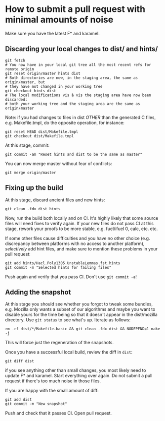 How to submit a pull request with minimal amounts of noise
==========================================================

Make sure you have the latest F\* and karamel.

Discarding your local changes to dist/ and hints/
-------------------------------------------------

```
git fetch
# You now have in your local git tree all the most recent refs for remote origin
git reset origin/master hints dist
# Both directories are now, in the staging area, the same as origin/master, but
# they have not changed in your working tree
git checkout hints dist
# The local modifications vis à vis the staging area have now been discarded:
# both your working tree and the staging area are the same as origin/master
```

Note: if you had changes to files in dist *OTHER* than the generated C files,
e.g. Makefile.tmpl, do the opposite operation, for instance:

```
git reset HEAD dist/Makefile.tmpl
git checkout dist/Makefile.tmpl
```

At this stage, commit:

```
git commit -am "Reset hints and dist to be the same as master"
```

You can now merge master without fear of conflicts:

```
git merge origin/master
```

Fixing up the build
-------------------

At this stage, discard ancient files and new hints:

```
git clean -fdx dist hints
```

Now, run the build both locally and on CI. It's highly likely that some source
files will need fixes to verify again. If your new files do not pass CI at this
stage, rework your proofs to be more stable, e.g. fuel/ifuel 0, calc, etc. etc.

If some other files cause difficulties and you have no other choice (e.g.
discrepancy between platforms with no access to another platform), *selectively*
add hint files, and make sure to mention these problems in your pull request:

```
git add hints/Hacl.Poly1305.UnstableLemmas.fst.hints
git commit -m "Selected hints for failing files"
```

Push again and verify that you pass CI. Don't use `git commit -a`!

Adding the snapshot
-------------------

At this stage you should see whether you forgot to tweak some bundles, e.g.
Mozilla only wants a subset of our algorithms and maybe you want to disable
yours for the time being so that it doesn't appear in the dist/mozilla
directory. Use `git status` to see what's up. Iterate as follows:

```
rm -rf dist/*/Makefile.basic && git clean -fdx dist && NODEPEND=1 make -j
```

This will force just the regeneration of the snapshots.

Once you have a successful local build, review the diff in `dist`:

```
git diff dist
```

if you see anything other than small changes, you most likely need to update F\*
and karamel. Start everything over again. Do not submit a pull request if
there's too much noise in those files.

If you are happy with the small amount of diff:

```
git add dist
git commit -m "New snapshot"
```

Push and check that it passes CI. Open pull request.
